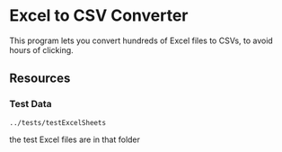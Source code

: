 # Excel to CSV Converter

This program lets you convert hundreds of Excel files to CSVs, to avoid hours of clicking.

## Resources

### Test Data

	../tests/testExcelSheets

the test Excel files are in that folder


